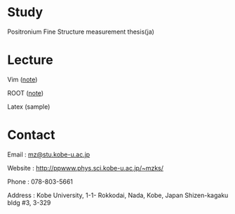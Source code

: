 # Study

Positronium Fine Structure measurement thesis(ja)

# Lecture

Vim ([note](vim.md))

ROOT ([note](root.md))

Latex (sample)

# Contact

Email : mz@stu.kobe-u.ac.jp

Website : http://ppwww.phys.sci.kobe-u.ac.jp/~mzks/

Phone : 078-803-5661

Address : Kobe University, 1-1- Rokkodai, Nada, Kobe, Japan Shizen-kagaku bldg #3, 3-329
